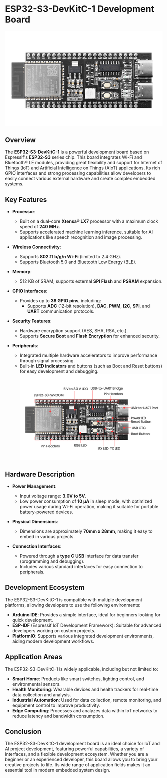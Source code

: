 # ESP32-S3-DevKitC-1 Development Board

![Img](./media/img-20250318161035.jpg)

## Overview

The **ESP32-S3-DevKitC-1** is a powerful development board based on Espressif's **ESP32-S3** series chip. This board integrates Wi-Fi and Bluetooth® LE modules, providing great flexibility and support for Internet of Things (IoT) and Artificial Intelligence on Things (AIoT) applications. Its rich GPIO interfaces and strong processing capabilities allow developers to easily connect various external hardware and create complex embedded systems.

## Key Features

- **Processor**:
  - Built on a dual-core **Xtensa® LX7** processor with a maximum clock speed of **240 MHz**.
  - Supports accelerated machine learning inference, suitable for AI applications like speech recognition and image processing.

- **Wireless Connectivity**:
  - Supports **802.11 b/g/n Wi-Fi** (limited to 2.4 GHz).
  - Supports Bluetooth 5.0 and Bluetooth Low Energy (BLE).

- **Memory**:
  - 512 KB of SRAM; supports external **SPI Flash** and **PSRAM** expansion.

- **GPIO Interfaces**:
  - Provides up to **38 GPIO pins**, including:
    - Supports **ADC** (12-bit resolution), **DAC**, **PWM**, **I2C**, **SPI**, and **UART** communication protocols.

- **Security Features**:
  - Hardware encryption support (AES, SHA, RSA, etc.).
  - Supports **Secure Boot** and **Flash Encryption** for enhanced security.

- **Peripherals**:
  - Integrated multiple hardware accelerators to improve performance through signal processing.
  - Built-in **LED indicators** and buttons (such as Boot and Reset buttons) for easy development and debugging.
![Img](./media/img-20250318160858.jpg)

## Hardware Description

- **Power Management**:
  - Input voltage range: **3.0V to 5V**.
  - Low power consumption of **10 μA** in sleep mode, with optimized power usage during Wi-Fi operation, making it suitable for portable battery-powered devices.

- **Physical Dimensions**:
  - Dimensions are approximately **70mm x 28mm**, making it easy to embed in various projects.

- **Connection Interfaces**:
  - Powered through a **type C USB** interface for data transfer (programming and debugging).
  - Includes various standard interfaces for easy connection to peripherals.

## Development Ecosystem

The ESP32-S3-DevKitC-1 is compatible with multiple development platforms, allowing developers to use the following environments:

- **Arduino IDE**: Provides a simple interface, ideal for beginners looking for quick development.
- **ESP-IDF** (Espressif IoT Development Framework): Suitable for advanced developers working on custom projects.
- **PlatformIO**: Supports various integrated development environments, aiding modern development workflows.

## Application Areas

The ESP32-S3-DevKitC-1 is widely applicable, including but not limited to:

- **Smart Home**: Products like smart switches, lighting control, and environmental sensors.
- **Health Monitoring**: Wearable devices and health trackers for real-time data collection and analysis.
- **Industrial Automation**: Used for data collection, remote monitoring, and equipment control to improve productivity.
- **Edge Computing**: Processes and analyzes data within IoT networks to reduce latency and bandwidth consumption.

## Conclusion

The ESP32-S3-DevKitC-1 development board is an ideal choice for IoT and AI project development, featuring powerful capabilities, a variety of interfaces, and a flexible development ecosystem. Whether you are a beginner or an experienced developer, this board allows you to bring your creative projects to life. Its wide range of application fields makes it an essential tool in modern embedded system design.